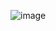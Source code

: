 ![image](https://github.com/julio915667/Proyecto-Final-CoderHouse-BackEnd/assets/83912209/857f21da-2e0a-4d05-a4ed-1f2df0f91737)
